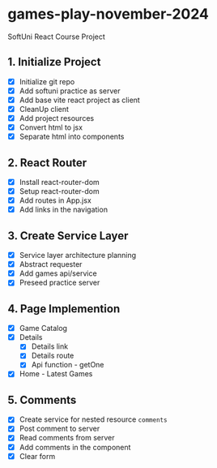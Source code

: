 # games-play-november-2024
SoftUni React Course Project

## 1. Initialize Project
- [x] Initialize git repo
- [x] Add softuni practice as server
- [x] Add base vite react project as client
- [x] CleanUp client
- [x] Add project resources
- [x] Convert html to jsx
- [x] Separate html into components
## 2. React Router
- [x] Install react-router-dom
- [x] Setup react-router-dom
- [x] Add routes in App.jsx
- [x] Add links in the navigation
## 3. Create Service Layer
- [x] Service layer architecture planning
- [x] Abstract requester
- [x] Add games api/service
- [x] Preseed practice server
## 4. Page Implemention
- [x] Game Catalog
- [x] Details
  - [x] Details link
  - [x] Details route
  - [x] Api function - getOne
- [x] Home - Latest Games
## 5. Comments
- [x] Create service for nested resource `comments`
- [x] Post comment to server
- [x] Read comments from server
- [x] Add comments in the component
- [x] Clear form